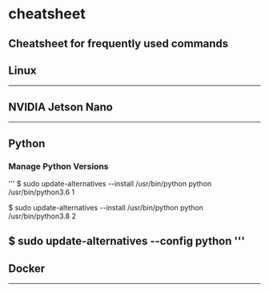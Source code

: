 # cheatsheet
Cheatsheet for frequently used commands
---
## Linux
---
## NVIDIA Jetson Nano
---
## Python
### Manage Python Versions
'''
$ sudo update-alternatives --install /usr/bin/python python /usr/bin/python3.6 1

$ sudo update-alternatives --install /usr/bin/python python /usr/bin/python3.8 2

$ sudo update-alternatives --config python
'''
---
## Docker
---
